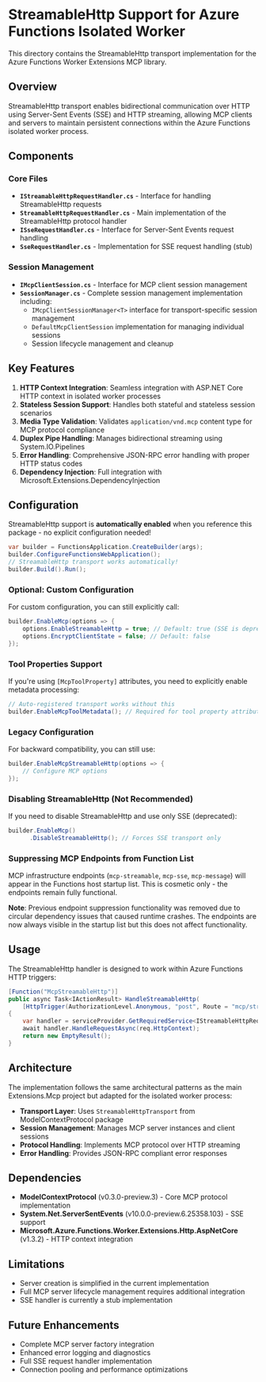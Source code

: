 # StreamableHttp Support for Azure Functions Isolated Worker

This directory contains the StreamableHttp transport implementation for the Azure Functions Worker Extensions MCP library.

## Overview

StreamableHttp transport enables bidirectional communication over HTTP using Server-Sent Events (SSE) and HTTP streaming, allowing MCP clients and servers to maintain persistent connections within the Azure Functions isolated worker process.

## Components

### Core Files

- **`IStreamableHttpRequestHandler.cs`** - Interface for handling StreamableHttp requests
- **`StreamableHttpRequestHandler.cs`** - Main implementation of the StreamableHttp protocol handler
- **`ISseRequestHandler.cs`** - Interface for Server-Sent Events request handling  
- **`SseRequestHandler.cs`** - Implementation for SSE request handling (stub)

### Session Management

- **`IMcpClientSession.cs`** - Interface for MCP client session management
- **`SessionManager.cs`** - Complete session management implementation including:
  - `IMcpClientSessionManager<T>` interface for transport-specific session management
  - `DefaultMcpClientSession` implementation for managing individual sessions
  - Session lifecycle management and cleanup

## Key Features

1. **HTTP Context Integration**: Seamless integration with ASP.NET Core HTTP context in isolated worker processes
2. **Stateless Session Support**: Handles both stateful and stateless session scenarios
3. **Media Type Validation**: Validates `application/vnd.mcp` content type for MCP protocol compliance
4. **Duplex Pipe Handling**: Manages bidirectional streaming using System.IO.Pipelines
5. **Error Handling**: Comprehensive JSON-RPC error handling with proper HTTP status codes
6. **Dependency Injection**: Full integration with Microsoft.Extensions.DependencyInjection

## Configuration

StreamableHttp support is **automatically enabled** when you reference this package - no explicit configuration needed!

```csharp
var builder = FunctionsApplication.CreateBuilder(args);
builder.ConfigureFunctionsWebApplication();
// StreamableHttp transport works automatically!
builder.Build().Run();
```

### Optional: Custom Configuration

For custom configuration, you can still explicitly call:

```csharp
builder.EnableMcp(options => {
    options.EnableStreamableHttp = true; // Default: true (SSE is deprecated)
    options.EncryptClientState = false; // Default: false
});
```

### Tool Properties Support

If you're using `[McpToolProperty]` attributes, you need to explicitly enable metadata processing:

```csharp
// Auto-registered transport works without this
builder.EnableMcpToolMetadata(); // Required for tool property attributes
```

### Legacy Configuration

For backward compatibility, you can still use:

```csharp
builder.EnableMcpStreamableHttp(options => {
    // Configure MCP options
});
```

### Disabling StreamableHttp (Not Recommended)

If you need to disable StreamableHttp and use only SSE (deprecated):

```csharp
builder.EnableMcp()
      .DisableStreamableHttp(); // Forces SSE transport only
```

### Suppressing MCP Endpoints from Function List

MCP infrastructure endpoints (`mcp-streamable`, `mcp-sse`, `mcp-message`) will appear in the Functions host startup list. This is cosmetic only - the endpoints remain fully functional.

**Note**: Previous endpoint suppression functionality was removed due to circular dependency issues that caused runtime crashes. The endpoints are now always visible in the startup list but this does not affect functionality.

## Usage

The StreamableHttp handler is designed to work within Azure Functions HTTP triggers:

```csharp
[Function("McpStreamableHttp")]
public async Task<IActionResult> HandleStreamableHttp(
    [HttpTrigger(AuthorizationLevel.Anonymous, "post", Route = "mcp/streamablehttp")] HttpRequest req)
{
    var handler = serviceProvider.GetRequiredService<IStreamableHttpRequestHandler>();
    await handler.HandleRequestAsync(req.HttpContext);
    return new EmptyResult();
}
```

## Architecture

The implementation follows the same architectural patterns as the main Extensions.Mcp project but adapted for the isolated worker process:

- **Transport Layer**: Uses `StreamableHttpTransport` from ModelContextProtocol package
- **Session Management**: Manages MCP server instances and client sessions
- **Protocol Handling**: Implements MCP protocol over HTTP streaming
- **Error Handling**: Provides JSON-RPC compliant error responses

## Dependencies

- **ModelContextProtocol** (v0.3.0-preview.3) - Core MCP protocol implementation
- **System.Net.ServerSentEvents** (v10.0.0-preview.6.25358.103) - SSE support
- **Microsoft.Azure.Functions.Worker.Extensions.Http.AspNetCore** (v1.3.2) - HTTP context integration

## Limitations

- Server creation is simplified in the current implementation
- Full MCP server lifecycle management requires additional integration
- SSE handler is currently a stub implementation

## Future Enhancements

- Complete MCP server factory integration
- Enhanced error logging and diagnostics
- Full SSE request handler implementation
- Connection pooling and performance optimizations
